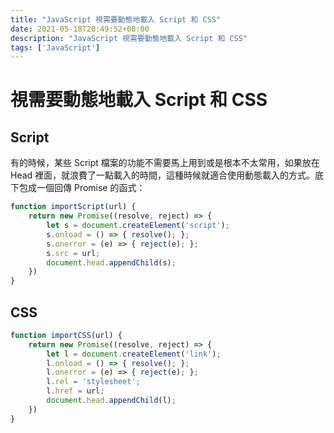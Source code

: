 ```yaml
---
title: "JavaScript 視需要動態地載入 Script 和 CSS"
date: 2021-05-18T20:49:52+08:00
description: "JavaScript 視需要動態地載入 Script 和 CSS"
tags: ['JavaScript']
---
```

# 視需要動態地載入 Script 和 CSS
## Script
有的時候，某些 Script 檔案的功能不需要馬上用到或是根本不太常用，如果放在 Head 裡面，就浪費了一點載入的時間，這種時候就適合使用動態載入的方式。底下包成一個回傳 Promise 的函式：
```js
function importScript(url) {
    return new Promise((resolve, reject) => {
        let s = document.createElement('script');
        s.onload = () => { resolve(); };
        s.onerror = (e) => { reject(e); };
        s.src = url;
        document.head.appendChild(s);
    })
}
```
## CSS
```js
function importCSS(url) {
    return new Promise((resolve, reject) => {
        let l = document.createElement('link');
        l.onload = () => { resolve(); };
        l.onerror = (e) => { reject(e); };
        l.rel = 'stylesheet';
        l.href = url;
        document.head.appendChild(l);
    })
}
```